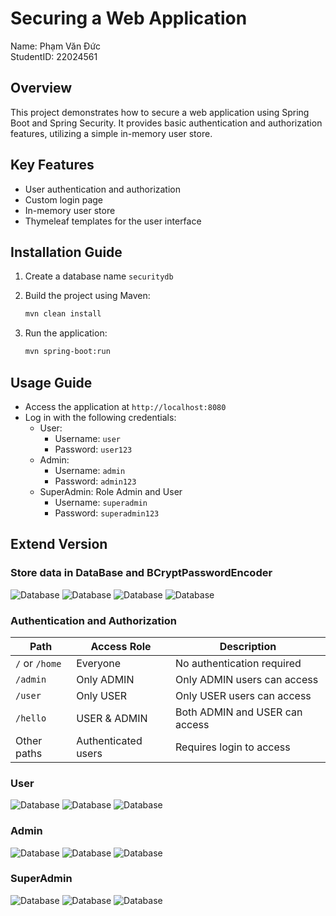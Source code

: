 # Securing a Web Application

Name: Phạm Văn Đức  
StudentID: 22024561

## Overview
This project demonstrates how to secure a web application using Spring Boot and Spring Security. It provides basic authentication and authorization features, utilizing a simple in-memory user store.

## Key Features
- User authentication and authorization
- Custom login page
- In-memory user store
- Thymeleaf templates for the user interface

## Installation Guide
1. Create a database name `securitydb`

2. Build the project using Maven:
    ```sh
    mvn clean install
    ```

3. Run the application:
    ```sh
    mvn spring-boot:run
    ```

## Usage Guide
- Access the application at `http://localhost:8080`
- Log in with the following credentials:
  - User:
      - Username: `user`
      - Password: `user123`
  - Admin:
      - Username: `admin`
      - Password: `admin123`
  - SuperAdmin: Role Admin and User
      - Username: `superadmin`
      - Password: `superadmin123`

## Extend Version
### Store data in DataBase and BCryptPasswordEncoder
![Database](src/main/resources/img/ERD.png)
![Database](src/main/resources/img/1.png)
![Database](src/main/resources/img/2.png)
![Database](src/main/resources/img/3.png)

### Authentication and Authorization
| Path        | Access Role    | Description                     |
|-------------|--------------|---------------------------------|
| `/` or `/home` | Everyone    | No authentication required      |
| `/admin`    | Only ADMIN    | Only ADMIN users can access     |
| `/user`     | Only USER     | Only USER users can access      |
| `/hello`    | USER & ADMIN  | Both ADMIN and USER can access  |
| Other paths | Authenticated users | Requires login to access |

### User
![Database](src/main/resources/img/hellouser.png)
![Database](src/main/resources/img/weluser.png)
![Database](src/main/resources/img/userEr.png)
### Admin 
![Database](src/main/resources/img/helloadmin.png)
![Database](src/main/resources/img/weladmin.png)
![Database](src/main/resources/img/adminEr.png)
### SuperAdmin
![Database](src/main/resources/img/sp.png)
![Database](src/main/resources/img/sp1.png)
![Database](src/main/resources/img/sp2.png)
